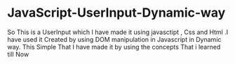 # JavaScript-UserInput-Dynamic-way
So This is a UserInput which I have made it using javasctipt , Css and Html .I have used it Created by using DOM manipulation in Javascript in Dynamic way. This Simple That I have made it by using the concepts That i learned till Now 
